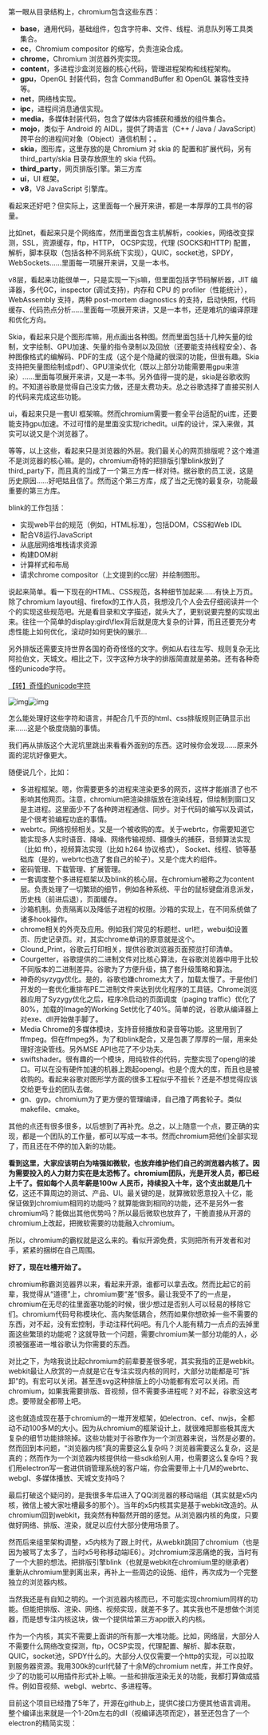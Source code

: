 第一眼从目录结构上，chromium包含这些东西：

- **base**，通用代码，基础组件，包含字符串、文件、线程、消息队列等工具类集合。
- **cc**，Chromium compositor 的缩写，负责渲染合成。
- **chrome**，Chromium 浏览器外壳实现。
- **content**，多进程沙盒浏览器的核心代码，管理进程架构和线程架构。
- **gpu**，OpenGL 封装代码，包含 CommandBuffer 和 OpenGL 兼容性支持等。
- **net**，网络栈实现。
- **ipc**，进程间消息通信实现。
- **media**，多媒体封装代码，包含了媒体内容捕获和播放的组件集合。
- **mojo**，类似于 Android 的 AIDL，提供了跨语言（C++ / Java / JavaScript）跨平台的进程间对象（Object）通信机制；。
- **skia**，图形库，这里存放的是 Chromium 对 skia 的 配置和扩展代码，另有 third_party/skia 目录存放原生的 skia 代码。
- **third_party**，网页排版引擎。第三方库
- **ui**，UI 框架。
- **v8**，V8 JavaScript 引擎库。

看起来还好吧？但实际上，这里面每一个展开来讲，都是一本厚厚的工具书的容量。

比如net，看起来只是个网络库，然而里面包含主机解析，cookies，网络改变探测，SSL，资源缓存，ftp，HTTP， OCSP实现，代理 (SOCKS和HTTP) 配置，解析，脚本获取（包括各种不同系统下实现），QUIC，socket池，SPDY，WebSockets……里面每一项展开来讲，又是一本书。

v8层，看起来功能很单一，只是实现一下js嘛，但里面包括字节码解析器，JIT 编译器，多代GC，inspector (调试支持)，内存和 CPU 的 profiler（性能统计），WebAssembly 支持，两种 post-mortem diagnostics 的支持，启动快照，代码缓存、代码热点分析……里面每一项展开来讲，又是一本书，还是难坑的编译原理和优化方向。

Skia，看起来只是个图形库嘛，用点画出各种图。然而里面包括十几种矢量的绘制，文字绘制、GPU加速、矢量的指令录制以及回放（还要能支持线程安全）、各种图像格式的编解码、PDF的生成（这个是个隐藏的很深的功能，但很有趣。Skia支持把矢量图绘制成pdf）、GPU渲染优化（既以上部分功能需要用gpu来渲染）……里面每项展开来讲，又是一本书。另外值得一提的是，skia是谷歌收购的。不知道谷歌是觉得自己没实力做，还是太费功夫。总之谷歌选择了直接买别人的代码来完成这些功能。

ui，看起来只是一套UI 框架嘛。然而chromium需要一套全平台适配的ui库，还要能支持gpu加速。不过可惜的是里面没实现richedit。ui库的设计，深入来做，其实可以说又是个浏览器了。

等等，以上这些，看起来只是浏览器的外层。我们最关心的网页排版呢？这个难道不是浏览器的核心嘛。是的，chromium奇特的把排版引擎blink放到了third_party下，而且真的当成了一个第三方库一样对待。据谷歌的员工说，这是历史原因……好吧姑且信了。然而这个第三方库，成了当之无愧的最复杂，功能最重要的第三方库。

blink的工作包括：

- 实现web平台的规范（例如，HTML标准），包括DOM，CSS和Web IDL
- 配合V8运行JavaScript
- 从底层网络堆栈请求资源
- 构建DOM树
- 计算样式和布局
- 请求chrome compositor（上文提到的cc层）并绘制图形。

说起来简单。看一下现在的HTML、CSS规范，各种细节加起来……有快上万页。除了chromium layout组、firefox的工作人员，我想没几个人会去仔细阅读并一个个的实现这些规范吧。光是看目录和文字描述，就头大了，更别说要完整的实现出来。往往一个简单的display:gird\flex背后就是庞大复杂的计算，而且还要充分考虑性能上如何优化，滚动时如何更快的展示…

另外排版还需要支持世界各国的奇奇怪怪的文字。例如从右往左写、规则复杂无比阿拉伯文，天城文。相比之下，汉字这种方块字的排版简直就是弟弟。还有各种奇怪的unicode字符。

[【转】奇怪的unicode字符](https://link.zhihu.com/?target=http%3A//zyho.me/index.php%3Faction%3Dblog%26tid%3D83)

![img](https://pic2.zhimg.com/50/v2-713e78d8bd56481a136102aada484180_hd.jpg)![img](https://pic2.zhimg.com/80/v2-713e78d8bd56481a136102aada484180_720w.jpg)

怎么能处理好这些字符和语言，并配合几千页的html、css排版规则正确显示出来……这是个极度烧脑的事情。

我们再从排版这个大泥坑里跳出来看看外面别的东西。这时候你会发现……原来外面的泥坑好像更大。

随便说几个，比如：

- 多进程框架。嗯，你需要更多的进程来渲染更多的网页，这样才能崩溃了也不影响其他网页。注意，chromium把渲染排版放在渲染线程，但绘制到窗口又是主进程。这里面少不了各种跨进程通信、同步。对于代码的编写以及调试，是个很考验编程功底的事情。
- webrtc。网络视频相关。又是一个被收购的库。关于webrtc，你需要知道它能实现多人实时语音、降噪、网络传输视频、摄像头的捕获，音频算法实现（比如 fft），视频算法实现（比如 h264 协议格式）， Socket、线程、锁等基础库（是的，webrtc也造了套自己的轮子）。又是个庞大的组件。
- 密码管理、下载管理、扩展管理。
- 一套调度整个多进程框架以及blink的核心层。在chromium被称之为content层。负责处理了一切繁琐的细节，例如各种系统、平台的鼠标键盘消息派发，历史栈（前进后退），页面缓存。
- 沙箱机制。负责隔离以及降低子进程的权限。沙箱的实现上，在不同系统做了诸多hook操作。
- chrome相关的外壳及应用。例如我们常见的标题栏、url栏，webui如设置页、历史记录页。对，其实chrome单词的原意就是这个。
- Clound_Print，谷歌云打印相关，提供谷歌浏览器页面预览打印清单。
- Courgetter，谷歌提供的二进制文件对比核心算法，在谷歌浏览器中用于比较不同版本的二进制差异。谷歌为了方便升级，搞了套升级策略和算法。
- 神奇的syzygy优化。是的，谷歌也嫌chrome太大了，加载太慢了。于是他们开发的一套优化重排布PE二进制文件来达到优化程序的工具链。Chrome浏览器应用了Syzygy优化之后，程序冷启动的页面调度（paging traffic）优化了80%，加载的Image的Working Set优化了40%。简单的说，谷歌从编译器上对exe、dll开始做手脚了。
- Media Chrome的多媒体模块，支持音频播放和录音等功能。这里用到了ffmpeg。但在ffmpeg外，为了和blink配合，又是包裹了厚厚的一层，用来处理好渲染管线。另外MSE API也花了不少功夫。
- swiftshader。很有趣的一个模块，用纯软件的代码，完整实现了opengl的接口。可以在没有硬件加速的机器上跑起opengl。也是个庞大的库，而且也是被收购的。看起来谷歌对图形学方面的很多工程似乎不擅长？还是不想觉得应该交给更专业的团队去做。
- gn、gyp。chromium为了更方便的管理编译，自己撸了两套轮子。类似makefile、cmake。

其他的点还有很多很多，以后想到了再补充。总之，以上随意一个点，要正确的实现，都是一个团队的工作量，都可以写成一本书。然而chromium把他们全部实现了，而且还在不停的加入新的功能。

**看到这里，大家应该明白为啥强如微软，也放弃维护他们自己的浏览器内核了。**因为需要投入的人力财力实在是太恐怖了。chromium团队，光是开发人员，都已经上千了。假如每个人员年薪是100w 人民币，持续投入十年，这个支出就是**几十亿**，这还不算周边的测试、产品、UI。最关键的是，就算微软愿意投入十亿，能保证做到chromium相同的功能吗？就算能做到相同的功能，还不是另外一套chromium吗？能做出其他优势吗？所以最后微软也放弃了，干脆直接从开源的chromium上改起，把微软需要的功能融入chromium。

所以，chromium的霸权就是这么来的。看似开源免费，实则把所有开发者和对手，紧紧的捆绑在自己周围。

**好了，现在吐槽开始了。**

chromium称霸浏览器界以来，看起来开源，谁都可以拿去改。然而比起它的前辈，我觉得从“道德”上，chromium要“差”很多。最让我受不了的一点是，chromium在无尽的往里面塞功能的时候，很少想过是否别人可以轻易的移除它们。chromium代码号称模块化、高内聚低耦合，然而如果你想砍掉一些不需要的东西，对不起，没有宏控制，手动注释代码吧。有几个人能有精力一点点的去掉里面这些繁琐的功能呢？这就导致一个问题，需要chromium某一部分功能的人，必须被强塞进一堆谷歌认为你需要的东西。

对比之下，为啥我说比起chromium的前辈要差很多呢，其实我指的正是webkit。webkit最让人欣赏的一点就是它在专注实现内核的同时，大部分功能都是可“拆卸”的。有宏可以关闭。甚至连svg这种排版上的小功能都有宏可以关闭。而chromium，如果我需要排版、音视频，但不需要多进程呢？对不起，谷歌没这考虑。要带就全都带上吧。

这也就造成现在基于chromium的一堆开发框架，如electron、cef、nwjs，全都动不动100多M的大小。因为从chromium的框架设计上，就很难把那些极其庞大复杂的细节功能排除掉。这些功能对于谷歌作为一个浏览器来说，当然是必要的。然而回到本问题，“浏览器内核”真的需要这么复杂吗？浏览器需要这么复杂，这是真的；然而作为一个浏览器内核提供给一些sdk给别人用，也需要这么复杂吗？我们用electron写一套进供销管理系统的客户端，你会需要带上十几M的webrtc、webgl、多媒体播放、天城文支持吗？

最后打破这个疑问的，是我很多年后进入了QQ浏览器的移动端组（其实就是x5内核，微信上被大家吐槽最多的那个）。当年的x5内核其实是基于webkit改造的。从chromium回到webkit，我突然有种豁然开朗的感觉。从浏览器内核的角度，只要做好网络、排版、渲染，就足以应付大部分使用场景了。

然而后来组里架构调整，x5内核为了跟上时代，从webkit跳回了chromium（也是因为被骂了太多了，当时x5号称移动端IE6）。对chromium深恶痛绝的我，当时有了一个大胆的想法。把排版引擎blink（也就是webkit在chromium里的继承者）重新从chromium里剥离出来，再补上一些周边的设施、组件，再次成为一个完整独立的浏览器内核。

当然我还是有自知之明的。一个浏览器内核而已，不可能实现chromium同样的功能。但能把排版、渲染、网络、视频实现，就差不多了。其实我也不是想做个浏览器，而是想专注内核这块，做一个提供给第三方app嵌入的内核。

作为一个内核，其实不需要上面讲的所有那一大堆功能。比如，网络层，大部分人不需要什么网络改变探测，ftp，OCSP实现，代理配置、解析、脚本获取，QUIC，socket池，SPDY什么的。大部分人仅仅需要一个http的实现，可以拉取到服务器资源。我用300k的curl代替了十余M的chromium net库，并工作良好。少了的功能可以用插件形式补上嘛。一些和排版渲染无关的功能，我都打算做成插件。例如音视频、webgl、webrtc、多进程等。

目前这个项目已经撸了5年了，开源在github上，提供C接口方便其他语言调用。整个编译出来就是一个1-20m左右的dll（视编译选项而定），甚至还包含了一个electron的精简实现：

 